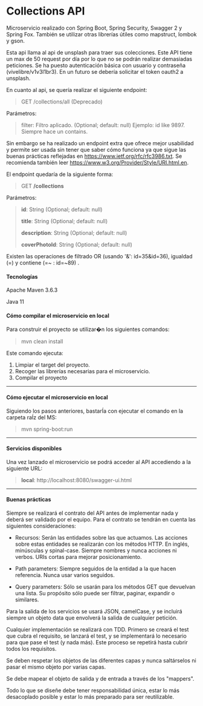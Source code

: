 # Collections API
Microservicio realizado con Spring Boot, Spring Security, Swagger 2 y Spring Fox. 
También se utilizar otras librerías útiles como mapstruct, lombok y gson.

Esta api llama al api de unsplash para traer sus colecciones. Este API tiene un max de 50 request por día por lo que no se
podrán realizar demasiadas peticiones. Se ha puesto autenticación básica con usuario y contraseña (vivelibre/v1v3l1br3).
En un futuro se debería solicitar el token oauth2 a unsplash.

En cuanto al api, se quería realizar el siguiente endpoint:
> GET /collections/all  (Deprecado)

Parámetros:
> filter: Filtro aplicado. (Optional; default: null) Ejemplo: id like 9897. Siempre hace un contains.

Sin embargo se ha realizado un endpoint extra que ofrece mejor usabilidad y permite ser usada
sin tener que saber cómo funciona ya que sigue las buenas prácticas reflejadas en https://www.ietf.org/rfc/rfc3986.txt. 
Se recomienda también leer https://www.w3.org/Provider/Style/URI.html.en.

El endpoint quedaría de la siguiente forma:
> GET **/collections**

Parámetros:
> **id**: String (Optional; default: null)
> 
> **title**: String (Optional; default: null)
>
> **description**: String (Optional; default: null)
>
> **coverPhotoId**: String (Optional; default: null)

Existen las operaciones de filtrado OR (usando '&': id=35&id=36), igualdad (=) y contiene (=~ : id=~89) .

#### Tecnologías

Apache Maven 3.6.3

Java 11

#### Cómo compilar el microservicio en local

Para construir el proyecto se utilizar�n los siguientes comandos:

> mvn clean install

Este comando ejecuta:
1. Limpiar el target del proyecto.
2. Recoger las librerías necesarias para el microservicio.
3. Compilar el proyecto

---

#### Cómo ejecutar el microservicio en local
Siguiendo los pasos anteriores, bastarÍa con ejecutar el comando en la carpeta raÍz del MS:

> mvn spring-boot:run

---

#### Servicios disponibles
Una vez lanzado el microservicio se podrá acceder al API accediendo a la siguiente URL:
> **local**: http://localhost:8080/swagger-ui.html

---

#### Buenas prácticas

Siempre se realizará el contrato del API antes de implementar nada y deberá ser validado por el equipo.
Para el contrato se tendrán en cuenta las siguientes consideraciones:
- Recursos: Serán las entidades sobre las que actuamos. Las acciones sobre estas entidades se realizarán con los
  métodos HTTP. En inglés, minúsculas y spinal-case. Siempre nombres y nunca acciones ni verbos. URIs cortas para mejorar posicionamiento.

- Path parameters: Siempre seguidos de la entidad a la que hacen referencia. Nunca usar varios seguidos.

- Query parameters: Sólo se usarán para los métodos GET que devuelvan una lista. Su propósito sólo puede ser filtrar, paginar, expandir o similares.

Para la salida de los servicios se usará JSON, camelCase, y se incluirá siempre un objeto data que envolverá la salida de cualquier petición.

Cualquier implementación se realizará con TDD. Primero se creará el test que cubra el requisito, se lanzará el test, y se implementará lo
necesario para que pase el test (y nada más). Este proceso se repetirá hasta cubrir todos los requisitos.

Se deben respetar los objetos de las diferentes capas y nunca saltárselos ni pasar el mismo objeto por varias capas.

Se debe mapear el objeto de salida y de entrada a través de los "mappers".

Todo lo que se diseñe debe tener responsabilidad única, estar lo más desacoplado posible y estar lo más preparado para ser reutilizable.



